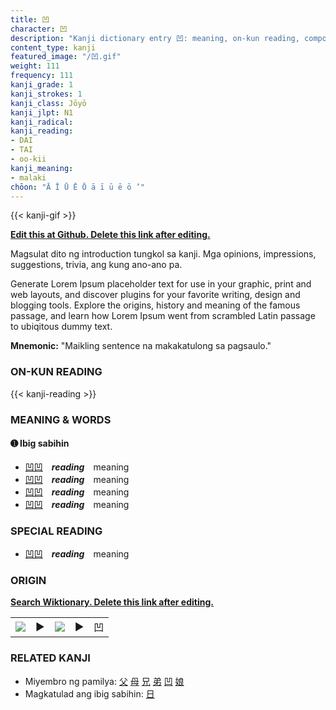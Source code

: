 ```yaml
---
title: 凹
character: 凹
description: "Kanji dictionary entry 凹: meaning, on-kun reading, compounds, origin, related kanji"
content_type: kanji
featured_image: "/凹.gif"
weight: 111
frequency: 111
kanji_grade: 1
kanji_strokes: 1
kanji_class: Jōyō
kanji_jlpt: N1
kanji_radical: 
kanji_reading: 
- DAI
- TAI
- oo-kii
kanji_meaning:
- malaki
chōon: "Ā Ī Ū Ē Ō ā ī ū ē ō ’"
---
```

[//]: # (Don't edit the line below. Kanji animated GIF code is automatically generated.)
{{< kanji-gif >}}

[//]: # (Edit below this line.)

**[Edit this at Github. Delete this link after editing.](https://github.com/tim0g/tim/tree/main/content/kanji/凹/index.md)**

Magsulat dito ng introduction tungkol sa kanji. Mga opinions, impressions, suggestions, trivia, ang kung ano-ano pa.

Generate Lorem Ipsum placeholder text for use in your graphic, print and web layouts, and discover plugins for your favorite writing, design and blogging tools. Explore the origins, history and meaning of the famous passage, and learn how Lorem Ipsum went from scrambled Latin passage to ubiqitous dummy text.
 
**Mnemonic:** "Maikling sentence na makakatulong sa pagsaulo."

### ON-KUN READING

[//]: # (Don't edit the line below. ON-KUN READING code is automatically generated.)
{{< kanji-reading >}}

### MEANING & WORDS

#### ➊ **Ibig sabihin**
  - [凹](../凹)[凹](../凹)　***reading***　meaning
  - [凹](../凹)[凹](../凹)　***reading***　meaning
  - [凹](../凹)[凹](../凹)　***reading***　meaning
  - [凹](../凹)[凹](../凹)　***reading***　meaning

### SPECIAL READING
  - [凹](../凹)[凹](../凹)　***reading***　meaning

### ORIGIN

**[Search Wiktionary. Delete this link after editing.](https://wiktionary.org/wiki/凹)**
<table class="kanji-table"><tr><td>
<img src="60px-凹-bronze.svg.png">
</td><td>▶</td><td>
<img src="60px-凹-oracle.svg.png">
</td><td>▶</td>
<td class="kanji-origin">凹</td>
</tr></table>

### RELATED KANJI
- Miyembro ng pamilya: [父](../父) [母](../母) [兄](../兄) [弟](../弟) [凹](../凹) [娘](../娘)
- Magkatulad ang ibig sabihin: [日](../日)
